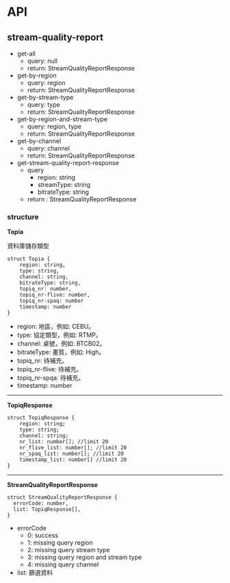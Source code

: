 # API

## stream-quality-report
- get-all
  - query: null
  - return: StreamQualityReportResponse
- get-by-region
  - query: region
  - return: StreamQualityReportResponse
- get-by-stream-type
  - query: type
  - return: StreamQualityReportResponse
- get-by-region-and-stream-type
  - query: region, type
  - return: StreamQualityReportResponse
- get-by-channel
  - query: channel
  - return: StreamQualityReportResponse
- get-stream-quality-report-response
  - query
    - region: string
    - streamType: string
    - bitrateType: string
  - return : StreamQualityReportResponse


### structure

<b>Topia</b>
<p>資料庫儲存類型</p>

```
struct Topia {
    region: string,
    type: string,
    channel: string,
    bitrateType: string,
    topiq_nr: number,
    topiq_nr-flive: number,
    topiq_nr-spaq: number
    timestamp: number
}
```
- region: 地區，例如: CEBU。
- type: 協定類型，例如: RTMP。
- channel: 桌號，例如: BTCB02。
- bitrateType: 畫質，例如: High。
- topiq_nr: 待補充。
- topiq_nr-flive: 待補充。
- topiq_nr-spqa: 待補充。
- timestamp: number

---
<b>TopiqResponse</b>
```
struct TopiqResponse {
    region: string;
    type: string;
    channel: string;
    nr_list: number[]; //limit 20
    nr_flive_list: number[]; //limit 20
    nr_spaq_list: number[]; //limit 20
    timestamp_list: number[] //limit 20
}
```

---

<b>StreamQualityReportResponse</b>
```
struct StreamQualityReportResponse {
  errorCode: number,
  list: TopiqResponse[],
}
```

- errorCode
  - 0: success
  - 1: missing query region
  - 2: missing query stream type
  - 3: missing query region and stream type
  - 4: missing query channel
- list: 篩選資料

